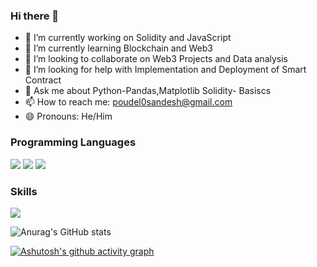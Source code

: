 ### Hi there 👋



- 🔭 I’m currently working on Solidity and JavaScript
- 🌱 I’m currently learning Blockchain and Web3
- 👯 I’m looking to collaborate on Web3 Projects and Data analysis
- 🤔 I’m looking for help with Implementation and Deployment of Smart Contract
- 💬 Ask me about Python-Pandas,Matplotlib Solidity- Basiscs
- 📫 How to reach me: poudel0sandesh@gmail.com
- 😄 Pronouns: He/Him

### Programming Languages
<p>
    <img src="https://img.shields.io/badge/Python-3776AB?style=for-the-badge&logo=python&logoColor=white" />
  <img src="https://img.shields.io/badge/HTML5-E34F26?style=for-the-badge&logo=html5&logoColor=white" />
<img src ="https://img.shields.io/badge/Solidity-%23363636.svg?style=for-the-badge&logo=solidity&logoColor=white"/>
 

  </p>

### Skills
<p>
    <img src="https://img.shields.io/badge/Xcode-007ACC?style=flat-square&logo=Xcode&logoColor=white" />

  <p/>

![Anurag's GitHub stats](https://github-readme-stats.vercel.app/api?username=poudel0&show_icons=true&theme=cobalt)



[![Ashutosh's github activity graph](https://github-readme-activity-graph.cyclic.app/graph?username=poudel0&theme=elegant)](https://github.com/ashutosh00710/github-readme-activity-graph)

